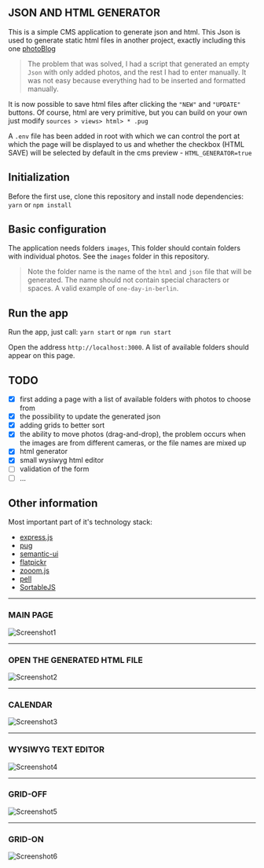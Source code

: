 ## JSON AND HTML GENERATOR

This is a simple CMS application to generate json and html. This Json is used to generate static html files in another project, exactly including this one [photoBlog](https://github.com/tomik23/photoBlog)

> The problem that was solved, I had a script that generated an empty `Json` with only added photos, and the rest I had to enter manually. It was not easy because everything had to be inserted and formatted manually.

It is now possible to save html files after clicking the `"NEW"` and `"UPDATE"` buttons. Of course, html are very primitive, but you can build on your own just modify ```sources > views> html> * .pug```

A `.env` file has been added in root with which we can control the port at which the page will be displayed to us and whether the checkbox (HTML SAVE) will be selected by default in the cms preview - `HTML_GENERATOR=true`

## Initialization

Before the first use, clone this repository and install node dependencies: `yarn` or `npm install`

## Basic configuration

The application needs folders `images`, 
This folder should contain folders with individual photos. See the `images` folder in this repository. 

> Note the folder name is the name of the `html` and `json` file that will be generated. The name should not contain special characters or spaces. A valid example of `one-day-in-berlin`.

## Run the app

Run the app, just call: `yarn start` or `npm run start`

Open the address `http://localhost:3000`. A list of available folders should appear on this page.

## TODO

- [x] first adding a page with a list of available folders with photos to choose from
- [x] the possibility to update the generated json
- [x] adding grids to better sort
- [x] the ability to move photos (drag-and-drop), the problem occurs when the images are from different cameras, or the file names are mixed up
- [x] html generator
- [x] small wysiwyg html editor
- [ ] validation of the form
- [ ] ...

## Other information

Most important part of it's technology stack:

* [express.js](https://expressjs.com/)
* [pug](https://github.com/pugjs/pug)
* [semantic-ui](https://semantic-ui.com/)
* [flatpickr](https://github.com/flatpickr/flatpickr)
* [zooom.js](https://github.com/tomik23/zooom.js)
* [pell](https://github.com/jaredreich/pell)
* [SortableJS](https://github.com/SortableJS/Sortable)

---
### MAIN PAGE

![Screenshot1](https://github.com/tomik23/json-generator/blob/master/screenshot/page.png)

---
### OPEN THE GENERATED HTML FILE

![Screenshot2](https://github.com/tomik23/json-generator/blob/master/screenshot/page-html.png)

---
### CALENDAR

![Screenshot3](https://github.com/tomik23/json-generator/blob/master/screenshot/calendar.png)

---
### WYSIWYG TEXT EDITOR

![Screenshot4](https://github.com/tomik23/json-generator/blob/master/screenshot/wysiwyg.png)

---
### GRID-OFF

![Screenshot5](https://github.com/tomik23/json-generator/blob/master/screenshot/grid-off.png)

---
### GRID-ON

![Screenshot6](https://github.com/tomik23/json-generator/blob/master/screenshot/grid-on.png)